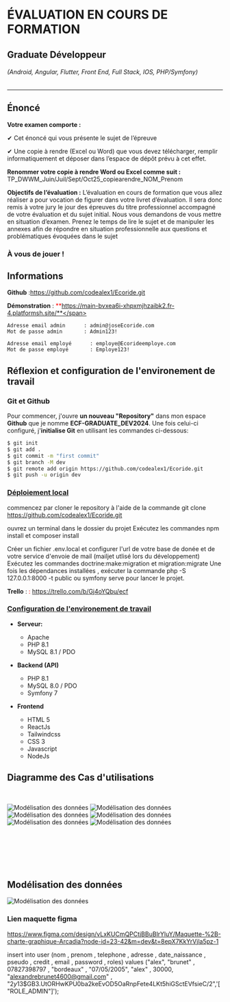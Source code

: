 # ÉVALUATION EN COURS DE FORMATION
## Graduate Développeur
###### (Android, Angular, Flutter, Front End, Full Stack, IOS, PHP/Symfony)

---

## Énoncé

**Votre examen comporte :**

✔ Cet énoncé qui vous présente le sujet de l’épreuve

✔ Une copie à rendre (Excel ou Word) que vous devez télécharger, remplir informatiquement et déposer dans l’espace de dépôt prévu à cet effet.


**Renommer votre copie à rendre Word ou Excel comme suit :**
TP_DWWM_Juin/Juil/Sept/Oct25_copiearendre_NOM_Prenom

**Objectifs de l’évaluation :**
L’évaluation en cours de formation que vous allez réaliser a pour vocation de figurer dans votre livret d’évaluation. Il sera donc remis à votre jury le jour des épreuves du titre professionnel accompagné de votre évaluation et du sujet initial.
Nous vous demandons de vous mettre en situation d’examen. Prenez le temps de lire le sujet et de manipuler les annexes afin de répondre en situation professionnelle aux questions et problématiques évoquées dans le sujet


### À vous de jouer !

## Informations

**Github** :https://github.com/codealex1/Ecoride.git

**Démonstration** : <span style="color:red">**https://main-bvxea6i-xhpxmjhzaibk2.fr-4.platformsh.site/**</span>

    Adresse email admin      : admin@joseEcoride.com
    Mot de passe admin       : Admin123!

    Adresse email employé      : employe@Ecorideemploye.com
    Mot de passe employé       : Employe123!

   

## Réflexion et configuration de l'environement de travail 

### Git et Github

Pour commencer, j'ouvre **un nouveau "Repository"** dans mon espace **Github** que je nomme **ECF-GRADUATE_DEV2024**.
Une fois celui-ci configuré, j'**initialise Git** en utilisant les commandes ci-dessous:

```bash
$ git init
$ git add .
$ git commit -m "first commit"
$ git branch -M dev
$ git remote add origin https://github.com/codealex1/Ecoride.git
$ git push -u origin dev
```

### <span style="text-decoration:underline">Déploiement local</span>

commencez par cloner le repository à l'aide de la commande git clone https://github.com/codealex1/Ecoride.git

ouvrez un terminal dans le dossier du projet
Exécutez les commandes npm install et composer install

Créer un fichier .env.local et configurer l'url de votre base de donée et de votre service d'envoie de mail (mailjet utlisé lors du développement)
Exécutez les commandes doctrine:make:migration et migration:migrate
Une fois les dépendances installées , exécuter la commande php -S 127.0.0.1:8000 -t public ou symfony serve pour lancer le projet.




**Trello** : <span style="color:red">: https://trello.com/b/Gj4oYQbu/ecf</span>



### <span style="text-decoration:underline">Configuration de l'environement de travail</span>


- **Serveur:**
    + Apache
    + PHP 8.1
    + MySQL 8.1 / PDO


- **Backend (API)**
    + PHP 8.1
    + MySQL 8.0 / PDO
    + Symfony 7


- **Frontend**
    + HTML 5
    + ReactJs
    + Tailwindcss
    + CSS 3
    + Javascript
    + NodeJs
    


## Diagramme des Cas d'utilisations

<br />

![Modélisation des données](cas_utilisation1.png)
![Modélisation des données](cas_utilisation2.png)
![Modélisation des données](cas_utilisation3.png)
![Modélisation des données](cas_utilisation4.png)
![Modélisation des données](cas_utilisation5.png)
![Modélisation des données](cas_utilisation6.png)

<br /><br />

<br /><br />
## Modélisation des données

![Modélisation des données](bdd.png)


### Lien maquette figma 
https://www.figma.com/design/vLxKUCmQPCtjBBuBlrYluY/Maquette-%2B-charte-graphique-Arcadia?node-id=23-42&m=dev&t=8epX7KkYrVjla5pz-1





insert into user (nom , prenom , telephone , adresse , date_naissance , pseudo , credit , email , password , roles) values ("alex", "brunet" , 07827398797 , "bordeaux" , "07/05/2005", "alex" , 30000, "alexandrebrunet4600@gmail.com" , "$2y$13$GB3.UtORHwKPU0ba2keEvOD5OaRnpFete4LKt5hiGSctEVfsieC/2",'[ "ROLE_ADMIN"]');
